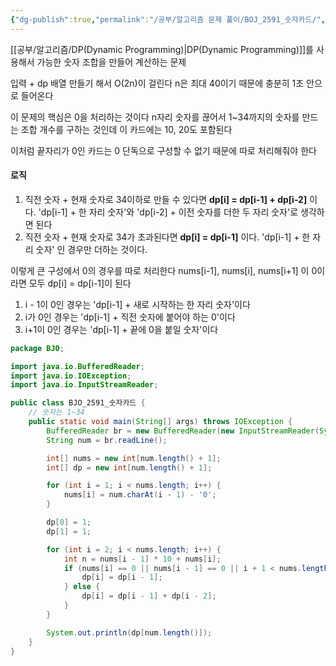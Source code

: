 ```yaml
---
{"dg-publish":true,"permalink":"/공부/알고리즘 문제 풀이/BOJ_2591_숫자카드/","dgPassFrontmatter":true}
---
```



[[공부/알고리즘/DP(Dynamic Programming)\|DP(Dynamic Programming)]]를 사용해서 가능한 숫자 조합을 만들어 계산하는 문제

입력 + dp 배열 만들기 해서 O(2n)이 걸린다
n은 최대 40이기 때문에 충분히 1초 안으로 들어온다

이 문제의 핵심은 0을 처리하는 것이다
n자리 숫자를 끊어서 1~34까지의 숫자를 만드는 조합 개수를 구하는 것인데 이 카드에는 10, 20도 포함된다

이처럼 끝자리가 0인 카드는 0 단독으로 구성할 수 없기 때문에 따로 처리해줘야 한다

#### 로직
1) 직전 숫자 + 현재 숫자로 34이하로 만들 수 있다면 **dp[i] = dp[i-1] + dp[i-2]** 이다. 'dp[i-1] + 한 자리 숫자'와 'dp[i-2] + 이전 숫자를 더한 두 자리 숫자'로 생각하면 된다
2) 직전 숫자 + 현재 숫자로 34가 초과된다면 **dp[i] = dp[i-1]** 이다. 'dp[i-1] + 한 자리 숫자' 인 경우만 더하는 것이다.

이렇게 큰 구성에서 0의 경우를 따로 처리한다
nums[i-1], nums[i], nums[i+1] 이 0이라면 모두 dp[i] = dp[i-1]이 된다
1) i - 1이 0인 경우는 'dp[i-1] + 새로 시작하는 한 자리 숫자'이다
2) i가 0인 경우는 'dp[i-1] + 직전 숫자에 붙어야 하는 0'이다
3) i+1이 0인 경우는 'dp[i-1] + 끝에 0을 붙일 숫자'이다

```java
package BJO;

import java.io.BufferedReader;
import java.io.IOException;
import java.io.InputStreamReader;

public class BJO_2591_숫자카드 {
    // 숫자는 1~34
    public static void main(String[] args) throws IOException {
        BufferedReader br = new BufferedReader(new InputStreamReader(System.in));
        String num = br.readLine();

        int[] nums = new int[num.length() + 1];
        int[] dp = new int[num.length() + 1];

        for (int i = 1; i < nums.length; i++) {
            nums[i] = num.charAt(i - 1) - '0';
        }

        dp[0] = 1;
        dp[1] = 1;

        for (int i = 2; i < nums.length; i++) {
            int n = nums[i - 1] * 10 + nums[i];
            if (nums[i] == 0 || nums[i - 1] == 0 || i + 1 < nums.length && (nums[i + 1] == 0) || n > 34) {
                dp[i] = dp[i - 1];
            } else {
                dp[i] = dp[i - 1] + dp[i - 2];
            }
        }

        System.out.println(dp[num.length()]);
    }
}

```